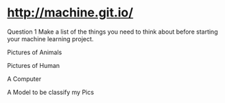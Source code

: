# http://machine.git.io/




Question 1
Make a list of the things you need to think about before starting your machine learning project. 

Pictures of Animals

Pictures of Human

A Computer

A Model to be classify my Pics

